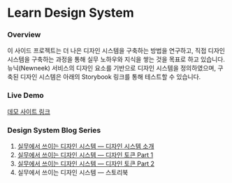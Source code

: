 # Learn Design System

### Overview

이 사이드 프로젝트는 더 나은 디자인 시스템을 구축하는 방법을 연구하고, 직접 디자인 시스템을 구축하는 과정을 통해 실무 노하우와 지식을 쌓는 것을 목표로 하고 있습니다. 뉴닉(Newneek) 서비스의 디자인 요소를 기반으로 디자인 시스템을 정의하였으며, 구축된 디자인 시스템은 아래의 Storybook 링크를 통해 테스트할 수 있습니다.

### Live Demo

[데모 사이트 링크](https://jo-duchan.github.io/learn-design-system/)

### Design System Blog Series

1.  [실무에서 쓰이는 디자인 시스템 — 디자인 시스템 소개](https://medium.com/@duchanjo/실무에서-쓰이는-디자인-시스템-디자인-시스템-소개-0ad08537cd78)
2.  [실무에서 쓰이는 디자인 시스템 — 디자인 토큰 Part 1](https://medium.com/@duchanjo/실무에서-쓰이는-디자인-시스템-디자인-토큰-part-1-7f60fe0520e4)
3.  [실무에서 쓰이는 디자인 시스템 — 디자인 토큰 Part 2](https://medium.com/@duchanjo/실무에서-쓰이는-디자인-시스템-디자인-토큰-part-2-11ad8a7c5438)
4.  실무에서 쓰이는 디자인 시스템 — 스토리북
